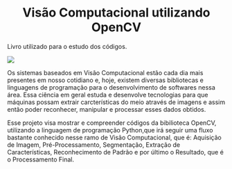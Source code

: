 <h1 align="center"> Visão Computacional utilizando OpenCV</h1>


Livro utilizado para o estudo dos códigos.

![](https://user-images.githubusercontent.com/105239586/169717351-e50203f9-25d2-4c80-a4f2-1e7c9c0ea0db.jpg)

Os sistemas baseados em Visão Computacional	estão	cada dia mais presentes	em nosso cotidiano e, hoje, existem diversas 
bibliotecas e linguagens de programação para o desenvolvimento de softwares nessa área. Essa ciência em geral estuda e 
desenvolve tecnologias para que máquinas possam extrair carcterísticas do meio através de imagens e assim então poder 
reconhecer, manipular e processar esses dados obtidos.

Esse projeto visa mostrar e compreender códigos da bibilioteca OpenCV, utilizando a linguagem de programação Python,que irá 
seguir uma fluxo bastante conhecido nesse ramo de Visão Computacional, que é: Aquisição de Imagem, Pré-Processamento, Segmentação, 
Extração de Características, Reconhecimento de Padrão e por último o Resultado, que é o Processamento Final.
